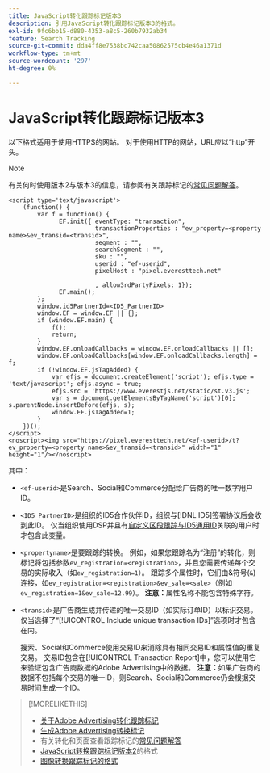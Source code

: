 ```yaml
---
title: JavaScript转化跟踪标记版本3
description: 引用JavaScript转化跟踪标记版本3的格式。
exl-id: 9fc6bb15-d880-4353-a8c5-260b7932ab34
feature: Search Tracking
source-git-commit: dda4ff8e7538bc742caa50862575cb4e46a1371d
workflow-type: tm+mt
source-wordcount: '297'
ht-degree: 0%

---
```


# JavaScript转化跟踪标记版本3

以下格式适用于使用HTTPS的网站。 对于使用HTTP的网站，URL应以“http”开头。

>[!NOTE]
>
>有关何时使用版本2与版本3的信息，请参阅有关跟踪标记的[常见问题解答](/help/search-social-commerce/tracking/faqs-conversion-page-view-tracking-tags.md)。

```
<script type='text/javascript'>
    (function() {
        var f = function() {
              EF.init({ eventType: "transaction",
                        transactionProperties : "ev_property=<property name>&ev_transid=<transid>",
                        segment : "",
                        searchSegment : "",
                        sku : "",
                        userid : "ef-userid",
                        pixelHost : "pixel.everesttech.net"
                        
                        , allow3rdPartyPixels: 1});
              EF.main();
        };
        window.id5PartnerId=<ID5_PartnerID>
        window.EF = window.EF || {};
        if (window.EF.main) {
            f();
            return;
        }
        window.EF.onloadCallbacks = window.EF.onloadCallbacks || [];
        window.EF.onloadCallbacks[window.EF.onloadCallbacks.length] = f;
        if (!window.EF.jsTagAdded) {
            var efjs = document.createElement('script'); efjs.type = 'text/javascript'; efjs.async = true;
            efjs.src = 'https://www.everestjs.net/static/st.v3.js';
            var s = document.getElementsByTagName('script')[0]; s.parentNode.insertBefore(efjs, s);
            window.EF.jsTagAdded=1;
        }
    })();
</script>
<noscript><img src="https://pixel.everesttech.net/<ef-userid>/t?ev_property=<property name>&ev_transid=<transid>" width="1" height="1"/></noscript>
```

其中：

* `<ef-userid>`是Search、Social和Commerce分配给广告商的唯一数字用户ID。

* `<ID5_PartnerID>`是组织的ID5合作伙伴ID，组织与[!DNL ID5]签署协议后会收到此ID。 仅当组织使用DSP并且有[自定义区段跟踪与ID5通用ID](/help/dsp/audiences/universal-ids.md)关联的用户时才包含此变量。

* `<propertyname>`是要跟踪的转换。 例如，如果您跟踪名为“注册”的转化，则标记将包括参数`ev_registration=<registration>`，并且您需要传递每个交易的实际收入（如`ev_registration=1`）。 跟踪多个属性时，它们由&amp;符号(`&`)连接，如`ev_registration=<registration>&ev_sale=<sale>`（例如`ev_registration=1&ev_sale=12.99`）。 **注意：**&#x200B;属性名称不能包含特殊字符。

* `<transid>`是广告商生成并传递的唯一交易ID（如实际订单ID）以标识交易。 仅当选择了“[!UICONTROL Include unique transaction IDs]”选项时才包含在内。

  搜索、Social和Commerce使用交易ID来消除具有相同交易ID和属性值的重复交易。 交易ID包含在[!UICONTROL Transaction Report]中，您可以使用它来验证包含广告商数据的Adobe Advertising中的数据。 **注意：**&#x200B;如果广告商的数据不包括每个交易的唯一ID，则Search、Social和Commerce仍会根据交易时间生成一个ID。

<!-- add more links -->

>[!MORELIKETHIS]
>
>* [关于Adobe Advertising转化跟踪标记](/help/search-social-commerce/tracking/conversion-tracking-advertising.md)
>* [生成Adobe Advertising转换标记](/help/search-social-commerce/tools/conversion-tag-generate.md)
>* 有关转化和页面查看跟踪标记的[常见问题解答](/help/search-social-commerce/tracking/faqs-conversion-page-view-tracking-tags.md)
>* [JavaScript转换跟踪标记版本2](format-conversion-tag-jsv2.md)的格式
>* [图像转换跟踪标记的格式](format-conversion-tag-image.md)
